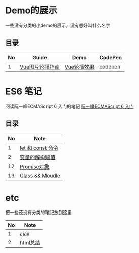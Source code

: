 # Demo的展示

一些没有分类的小demo的展示，没有想好叫什么名字

## 目录

No| Guide | Demo | CodePen|
---| --- | ---   | ---     |
1| [Vue图片轮播指南](https://github.com/qinjingfei/demo/blob/master/vue_slide/README.md)| [Vue轮播效果](https://qinjingfei.github.io/demo/vue_slide/index.html)| [codepen](https://codepen.io/jingfei/pen/PaVyom)|



# ES6 笔记

阅读阮一峰ECMAScript 6 入门的笔记
[阮一峰ECMAScript 6 入门](https://legacy.gitbook.com/book/wohugb/ecmascript-6/details)

## 目录

No | Note |
---| --- |
1| [let 和 const 命令](https://github.com/qinjingfei/demo/blob/master/es6/let_and_const.md)|
2| [变量的解构赋值](https://github.com/qinjingfei/demo/blob/master/es6/destructuring.md) |
12|[Promise对象](https://github.com/qinjingfei/demo/blob/master/es6/promise.md) |
13|[Class && Moudle](https://github.com/qinjingfei/demo/blob/master/es6/class.md) |



# etc

把一些还没有分类的笔记放到这里

No | Note |
---| --- |
1  | [ajax](https://github.com/qinjingfei/demo/blob/master/etc/ajax.md)|
2  | [html总结](https://github.com/qinjingfei/demo/blob/master/etc/html.md)|